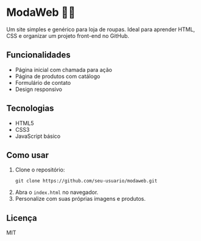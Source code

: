 # ModaWeb 👗🧥

Um site simples e genérico para loja de roupas. Ideal para aprender HTML, CSS e organizar um projeto front-end no GitHub.

## Funcionalidades

- Página inicial com chamada para ação
- Página de produtos com catálogo
- Formulário de contato
- Design responsivo

## Tecnologias

- HTML5
- CSS3
- JavaScript básico

## Como usar

1. Clone o repositório:
   ```
   git clone https://github.com/seu-usuario/modaweb.git
   ```
2. Abra o `index.html` no navegador.
3. Personalize com suas próprias imagens e produtos.

## Licença

MIT

